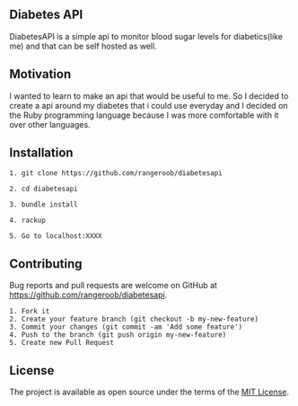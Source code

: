 ## Diabetes API

DiabetesAPI is a simple api to monitor blood sugar levels for diabetics(like me) and that can be self hosted as well.

## Motivation

I wanted to learn to make an api that would be useful to me. So I decided to create a api around my diabetes that i could use everyday and I decided on the Ruby programming language because I was more comfortable with it over other languages.

## Installation

    1. git clone https://github.com/rangeroob/diabetesapi

    2. cd diabetesapi

    3. bundle install

    4. rackup

    5. Go to localhost:XXXX


## Contributing

Bug reports and pull requests are welcome on GitHub at https://github.com/rangeroob/diabetesapi.


    1. Fork it
    2. Create your feature branch (git checkout -b my-new-feature)
    3. Commit your changes (git commit -am 'Add some feature')
    4. Push to the branch (git push origin my-new-feature)
    5. Create new Pull Request



## License

The project is available as open source under the terms of the [MIT License](http://opensource.org/licenses/MIT).


